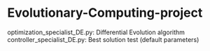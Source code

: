 # Evolutionary-Computing-project
 
optimization_specialist_DE.py: Differential Evolution algorithm
controller_specialist_DE.py: Best solution test (default parameters)
